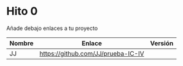 # Hito 0

Añade debajo enlaces a tu proyecto

| Nombre | Enlace | Versión |
|--------|--------|---------|
|   JJ   | https://github.com/JJ/prueba-IC-IV       |         |
